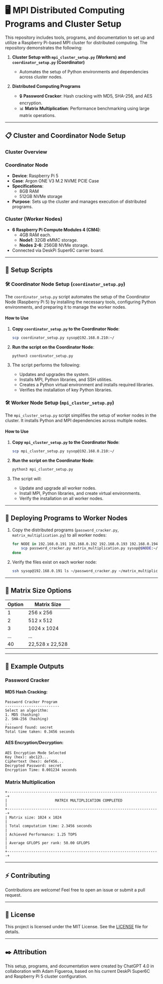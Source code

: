 
# 🖥️ MPI Distributed Computing Programs and Cluster Setup

This repository includes tools, programs, and documentation to set up and utilize a Raspberry Pi-based MPI cluster for distributed computing. The repository demonstrates the following:

1. **Cluster Setup with `mpi_cluster_setup.py` (Workers) and `coordinator_setup.py` (Coordinator)**
   - Automates the setup of Python environments and dependencies across cluster nodes.

2. **Distributed Computing Programs**
   - 🔒 **Password Cracker**: Hash cracking with MD5, SHA-256, and AES encryption.
   - 📊 **Matrix Multiplication**: Performance benchmarking using large matrix operations.

---

## 📋 Cluster and Coordinator Node Setup

### **Cluster Overview**

### **Coordinator Node**
- **Device**: Raspberry Pi 5
- **Case**: Argon ONE V3 M.2 NVME PCIE Case
- **Specifications**:
  - 8GB RAM
  - 512GB NVMe storage
- **Purpose**: Sets up the cluster and manages execution of distributed programs.

### **Cluster (Worker Nodes)**
- **6 Raspberry Pi Compute Modules 4 (CM4)**:
  - 4GB RAM each.
  - **Node1**: 32GB eMMC storage.
  - **Nodes 2-6**: 256GB NVMe storage.
- Connected via DeskPi Super6C carrier board.

---

## 🚀 Setup Scripts

### 🛠️ Coordinator Node Setup (`coordinator_setup.py`)
The `coordinator_setup.py` script automates the setup of the Coordinator Node (Raspberry Pi 5) by installing the necessary tools, configuring Python environments, and preparing it to manage the worker nodes.

#### How to Use
1. **Copy `coordinator_setup.py` to the Coordinator Node**:
   ```bash
   scp coordinator_setup.py sysop@192.168.0.210:~/
   ```

2. **Run the script on the Coordinator Node**:
   ```bash
   python3 coordinator_setup.py
   ```

3. The script performs the following:
   - Updates and upgrades the system.
   - Installs MPI, Python libraries, and SSH utilities.
   - Creates a Python virtual environment and installs required libraries.
   - Verifies the installation of key Python libraries.

### 🛠️ Worker Node Setup (`mpi_cluster_setup.py`)
The `mpi_cluster_setup.py` script simplifies the setup of worker nodes in the cluster. It installs Python and MPI dependencies across multiple nodes.

#### How to Use
1. **Copy `mpi_cluster_setup.py` to the Coordinator Node**:
   ```bash
   scp mpi_cluster_setup.py sysop@192.168.0.210:~/
   ```

2. **Run the script on the Coordinator Node**:
   ```bash
   python3 mpi_cluster_setup.py
   ```

3. The script will:
   - Update and upgrade all worker nodes.
   - Install MPI, Python libraries, and create virtual environments.
   - Verify the installation on all worker nodes.

---

## 📂 Deploying Programs to Worker Nodes

1. Copy the distributed programs (`password_cracker.py`, `matrix_multiplication.py`) to all worker nodes:
   ```bash
   for NODE in 192.168.0.191 192.168.0.192 192.168.0.193 192.168.0.194 192.168.0.195 192.168.0.196; do
       scp password_cracker.py matrix_multiplication.py sysop@$NODE:~/
   done
   ```

2. Verify the files exist on each worker node:
   ```bash
   ssh sysop@192.168.0.191 ls ~/password_cracker.py ~/matrix_multiplication.py
   ```

---

## 📏 Matrix Size Options

| Option | Matrix Size |
|--------|-------------|
| 1      | 256 x 256   |
| 2      | 512 x 512   |
| 3      | 1024 x 1024 |
| ...    | ...         |
| 40     | 22,528 x 22,528 |

---

## 🎯 Example Outputs

### Password Cracker
#### MD5 Hash Cracking:
```plaintext
Password Cracker Program
-------------------------
Select an algorithm:
1. MD5 (hashing)
2. SHA-256 (hashing)
...
Password found: secret
Total time taken: 0.3456 seconds
```

#### AES Encryption/Decryption:
```plaintext
AES Encryption Mode Selected
Key (hex): abc123...
Ciphertext (hex): def456...
Decrypted Password: secret
Encryption Time: 0.001234 seconds
```

### Matrix Multiplication
```plaintext
+----------------------------------------------------------------------+
|                      MATRIX MULTIPLICATION COMPLETED                 |
+----------------------------------------------------------------------+
| Matrix size: 1024 x 1024                                             |
| Total computation time: 2.3456 seconds                               |
| Achieved Performance: 1.25 TOPS                                      |
| Average GFLOPS per rank: 50.00 GFLOPS                                |
+----------------------------------------------------------------------+
```

---

## ⚡ Contributing
Contributions are welcome! Feel free to open an issue or submit a pull request.

---

## 📜 License
This project is licensed under the MIT License. See the [LICENSE](LICENSE) file for details.

---

## ✒️ Attribution
This setup, programs, and documentation were created by ChatGPT 4.0 in collaboration with Adam Figueroa, based on his current DeskPi Super6C and Raspberry Pi 5 cluster configuration.
